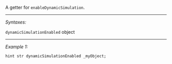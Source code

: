 A getter for `enableDynamicSimulation`.


---
*Syntaxes:*

`dynamicSimulationEnabled` object

---
*Example 1:*

```sqf
hint str dynamicSimulationEnabled _myObject;
```